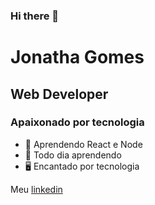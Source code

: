### Hi there 👋

# Jonatha Gomes

## Web Developer
### Apaixonado por tecnologia

- :purple_heart: Aprendendo React e Node
- :rocket: Todo dia aprendendo
- :desktop_computer: Encantado por tecnologia 

Meu [linkedin](https://www.linkedin.com/in/jonatha-gomes-99587a1ab/)
